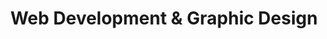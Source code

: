 ---
title: "Web Development & Graphic Design"


productCardsImg: ['printer1', 'printer1', 'printer1']
product: ['Portfolios', 'E-Commerce', 'Web-Apps']

price: ['$ price1', '$ price 2', '$ price 3']
productDesc: [
    "Get any job with this decorated Portfolio",
    "Take your business into the largest market ... the Internet",
    "Have an idea? We'll help you bring it to life"
]


slider: ['acer', 'dell', 'asus', 'lenovo', 'cannon']
slider_rows: ['one', 'two']
---